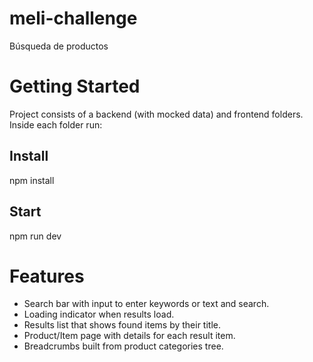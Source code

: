 # meli-challenge

Búsqueda de productos

# Getting Started

Project consists of a backend (with mocked data) and frontend folders. Inside each folder run:

## Install

npm install

## Start

npm run dev

# Features

- Search bar with input to enter keywords or text and search.
- Loading indicator when results load.
- Results list that shows found items by their title.
- Product/Item page with details for each result item.
- Breadcrumbs built from product categories tree.
